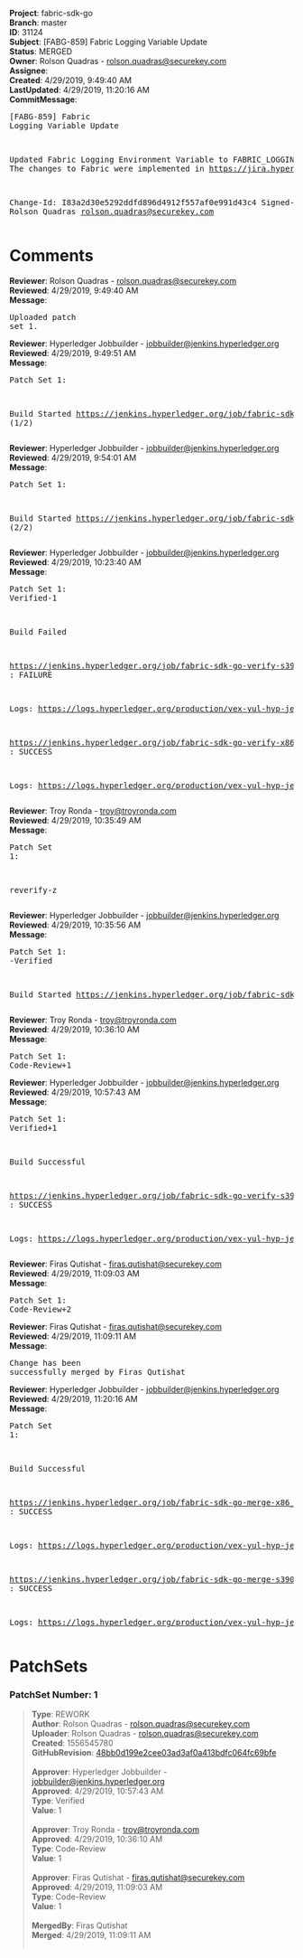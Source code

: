 <strong>Project</strong>: fabric-sdk-go<br><strong>Branch</strong>: master<br><strong>ID</strong>: 31124<br><strong>Subject</strong>: [FABG-859] Fabric Logging Variable Update<br><strong>Status</strong>: MERGED<br><strong>Owner</strong>: Rolson Quadras - rolson.quadras@securekey.com<br><strong>Assignee</strong>:<br><strong>Created</strong>: 4/29/2019, 9:49:40 AM<br><strong>LastUpdated</strong>: 4/29/2019, 11:20:16 AM<br><strong>CommitMessage</strong>:<br><pre>[FABG-859] Fabric Logging Variable Update

Updated Fabric Logging Environment Variable to FABRIC_LOGGING_SPEC. The changes to Fabric were implemented in https://jira.hyperledger.org/browse/FAB-12357.

Change-Id: I83a2d30e5292ddfd896d4912f557af0e991d43c4
Signed-off-by: Rolson Quadras <rolson.quadras@securekey.com>
</pre><h1>Comments</h1><strong>Reviewer</strong>: Rolson Quadras - rolson.quadras@securekey.com<br><strong>Reviewed</strong>: 4/29/2019, 9:49:40 AM<br><strong>Message</strong>: <pre>Uploaded patch set 1.</pre><strong>Reviewer</strong>: Hyperledger Jobbuilder - jobbuilder@jenkins.hyperledger.org<br><strong>Reviewed</strong>: 4/29/2019, 9:49:51 AM<br><strong>Message</strong>: <pre>Patch Set 1:

Build Started https://jenkins.hyperledger.org/job/fabric-sdk-go-verify-s390x/161/ (1/2)</pre><strong>Reviewer</strong>: Hyperledger Jobbuilder - jobbuilder@jenkins.hyperledger.org<br><strong>Reviewed</strong>: 4/29/2019, 9:54:01 AM<br><strong>Message</strong>: <pre>Patch Set 1:

Build Started https://jenkins.hyperledger.org/job/fabric-sdk-go-verify-x86_64/123/ (2/2)</pre><strong>Reviewer</strong>: Hyperledger Jobbuilder - jobbuilder@jenkins.hyperledger.org<br><strong>Reviewed</strong>: 4/29/2019, 10:23:40 AM<br><strong>Message</strong>: <pre>Patch Set 1: Verified-1

Build Failed 

https://jenkins.hyperledger.org/job/fabric-sdk-go-verify-s390x/161/ : FAILURE

Logs: https://logs.hyperledger.org/production/vex-yul-hyp-jenkins-3/fabric-sdk-go-verify-s390x/161

https://jenkins.hyperledger.org/job/fabric-sdk-go-verify-x86_64/123/ : SUCCESS

Logs: https://logs.hyperledger.org/production/vex-yul-hyp-jenkins-3/fabric-sdk-go-verify-x86_64/123</pre><strong>Reviewer</strong>: Troy Ronda - troy@troyronda.com<br><strong>Reviewed</strong>: 4/29/2019, 10:35:49 AM<br><strong>Message</strong>: <pre>Patch Set 1:

reverify-z</pre><strong>Reviewer</strong>: Hyperledger Jobbuilder - jobbuilder@jenkins.hyperledger.org<br><strong>Reviewed</strong>: 4/29/2019, 10:35:56 AM<br><strong>Message</strong>: <pre>Patch Set 1: -Verified

Build Started https://jenkins.hyperledger.org/job/fabric-sdk-go-verify-s390x/162/</pre><strong>Reviewer</strong>: Troy Ronda - troy@troyronda.com<br><strong>Reviewed</strong>: 4/29/2019, 10:36:10 AM<br><strong>Message</strong>: <pre>Patch Set 1: Code-Review+1</pre><strong>Reviewer</strong>: Hyperledger Jobbuilder - jobbuilder@jenkins.hyperledger.org<br><strong>Reviewed</strong>: 4/29/2019, 10:57:43 AM<br><strong>Message</strong>: <pre>Patch Set 1: Verified+1

Build Successful 

https://jenkins.hyperledger.org/job/fabric-sdk-go-verify-s390x/162/ : SUCCESS

Logs: https://logs.hyperledger.org/production/vex-yul-hyp-jenkins-3/fabric-sdk-go-verify-s390x/162</pre><strong>Reviewer</strong>: Firas Qutishat - firas.qutishat@securekey.com<br><strong>Reviewed</strong>: 4/29/2019, 11:09:03 AM<br><strong>Message</strong>: <pre>Patch Set 1: Code-Review+2</pre><strong>Reviewer</strong>: Firas Qutishat - firas.qutishat@securekey.com<br><strong>Reviewed</strong>: 4/29/2019, 11:09:11 AM<br><strong>Message</strong>: <pre>Change has been successfully merged by Firas Qutishat</pre><strong>Reviewer</strong>: Hyperledger Jobbuilder - jobbuilder@jenkins.hyperledger.org<br><strong>Reviewed</strong>: 4/29/2019, 11:20:16 AM<br><strong>Message</strong>: <pre>Patch Set 1:

Build Successful 

https://jenkins.hyperledger.org/job/fabric-sdk-go-merge-x86_64/27/ : SUCCESS

Logs: https://logs.hyperledger.org/production/vex-yul-hyp-jenkins-3/fabric-sdk-go-merge-x86_64/27

https://jenkins.hyperledger.org/job/fabric-sdk-go-merge-s390x/27/ : SUCCESS

Logs: https://logs.hyperledger.org/production/vex-yul-hyp-jenkins-3/fabric-sdk-go-merge-s390x/27</pre><h1>PatchSets</h1><h3>PatchSet Number: 1</h3><blockquote><strong>Type</strong>: REWORK<br><strong>Author</strong>: Rolson Quadras - rolson.quadras@securekey.com<br><strong>Uploader</strong>: Rolson Quadras - rolson.quadras@securekey.com<br><strong>Created</strong>: 1556545780<br><strong>GitHubRevision</strong>: [48bb0d199e2cee03ad3af0a413bdfc064fc69bfe](https://github.com/hyperledger/fabric-sdk-go/commit/48bb0d199e2cee03ad3af0a413bdfc064fc69bfe)<br><br><strong>Approver</strong>: Hyperledger Jobbuilder - jobbuilder@jenkins.hyperledger.org<br><strong>Approved</strong>: 4/29/2019, 10:57:43 AM<br><strong>Type</strong>: Verified<br><strong>Value</strong>: 1<br><br><strong>Approver</strong>: Troy Ronda - troy@troyronda.com<br><strong>Approved</strong>: 4/29/2019, 10:36:10 AM<br><strong>Type</strong>: Code-Review<br><strong>Value</strong>: 1<br><br><strong>Approver</strong>: Firas Qutishat - firas.qutishat@securekey.com<br><strong>Approved</strong>: 4/29/2019, 11:09:03 AM<br><strong>Type</strong>: Code-Review<br><strong>Value</strong>: 1<br><br><strong>MergedBy</strong>: Firas Qutishat<br><strong>Merged</strong>: 4/29/2019, 11:09:11 AM<br><br></blockquote>
